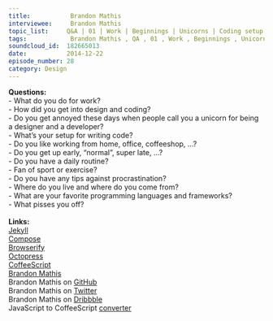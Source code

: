 ```yaml
--- 
title:           Brandon Mathis 
interviewee:     Brandon Mathis 
topic_list:     Q&A | 01 | Work | Beginnings | Unicorns | Coding setup | Routine | Procrastination | Origins | Languages & frameworks | Pissed off 
tags:            Brandon Mathis , QA , 01 , Work , Beginnings , Unicorns , Coding setup , Routine , Procrastination , Origins , Languages  frameworks , Pissed off 
soundcloud_id:  182665013
date:           2014-12-22
episode_number: 28
category: Design
---
```


<p class="show_notes_display"><b>Questions: </b><br>- What do you do for work?<br>- How did you get into design and coding?<br>- Do you get annoyed these days when people call you a unicorn for being a designer and a developer?<br>- What’s your setup for writing code?<br>- Do you like working from home, office, coffeeshop, …?<br>- Do you get up early, “normal”, super late, …?<br>- Do you have a daily routine?<br>- Fan of sport or exercise?<br>- Do you have any tips against procrastination?<br>- Where do you live and where do you come from?<br>- What are your favorite programming languages and frameworks?<br>- What pisses you off?<br><br><b>Links:</b><br><a rel="nofollow" target="_blank" href="http://jekyllrb.com/">Jekyll</a><br><a rel="nofollow" target="_blank" href="https://www.compose.io/">Compose</a><br><a rel="nofollow" target="_blank" href="http://benclinkinbeard.com/posts/how-browserify-works/">Browserify</a><br><a rel="nofollow" target="_blank" href="http://octopress.org/">Octopress</a><br><a rel="nofollow" target="_blank" href="http://coffeescript.org/">CoffeeScript</a><br><a rel="nofollow" target="_blank" href="http://brandonmathis.com/">Brandon Mathis</a><br>Brandon Mathis on <a rel="nofollow" target="_blank" href="https://github.com/imathis">GitHub</a><br>Brandon Mathis on <a rel="nofollow" target="_blank" href="https://twitter.com/imathis">Twitter</a><br>Brandon Mathis on <a rel="nofollow" target="_blank" href="https://dribbble.com/imathis">Dribbble</a><br>JavaScript to CoffeeScript <a rel="nofollow" target="_blank" href="http://js2coffee.org/">converter</a><br><br><br><br></p>
